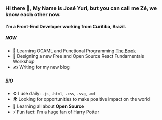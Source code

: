 ### Hi there 👋, My Name is José Yuri, but you can call me Zé, we know each other now.



#### I'm a Front-End Developer working from Curitiba, Brazil.

##### NOW

- 📖 Learning OCAML and Functional Programming [The Book](https://www.cs.cornell.edu/courses/cs3110/2020fa/textbook/)
- 💅 Designing a new Free and Open Source React Fundamentals Workshop
- ✍ Writing for my new blog

##### BIO

- ⚙️ I use daily: `.js`, `.html`, `.css`, `.svg`, `.md`
- 🌍 Looking for opportunities to make positive impact on the world
- 🌱 Learning all about **Open Source**
- ⚡️ Fun fact: I'm a huge fan of Harry Potter
